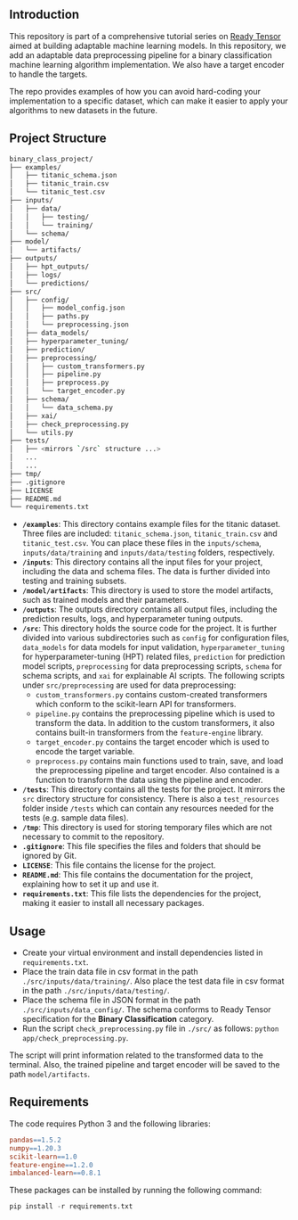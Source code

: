 ## Introduction

This repository is part of a comprehensive tutorial series on [Ready Tensor](https://docs.readytensor.ai/category/creating-adaptable-ml-models) aimed at building adaptable machine learning models. In this repository, we add an adaptable data preprocessing pipeline for a binary classification machine learning algorithm implementation. We also have a target encoder to handle the targets.

The repo provides examples of how you can avoid hard-coding your implementation to a specific dataset, which can make it easier to apply your algorithms to new datasets in the future.

## Project Structure

```bash
binary_class_project/
├── examples/
│   ├── titanic_schema.json
│   ├── titanic_train.csv
│   └── titanic_test.csv
├── inputs/
│   ├── data/
│   │   ├── testing/
│   │   └── training/
│   └── schema/
├── model/
│   └── artifacts/
├── outputs/
│   ├── hpt_outputs/
│   ├── logs/
│   └── predictions/
├── src/
│   ├── config/
│   │   ├── model_config.json
│   │   ├── paths.py
│   │   └── preprocessing.json
│   ├── data_models/
│   ├── hyperparameter_tuning/
│   ├── prediction/
│   ├── preprocessing/
│   │   ├── custom_transformers.py
│   │   ├── pipeline.py
│   │   ├── preprocess.py
│   │   └── target_encoder.py
│   ├── schema/
│   │   └── data_schema.py
│   ├── xai/
│   ├── check_preprocessing.py
│   └── utils.py
├── tests/
│   ├── <mirrors `/src` structure ...>
│   ...
│   ...
├── tmp/
├── .gitignore
├── LICENSE
├── README.md
└── requirements.txt
```

- **`/examples`**: This directory contains example files for the titanic dataset. Three files are included: `titanic_schema.json`, `titanic_train.csv` and `titanic_test.csv`. You can place these files in the `inputs/schema`, `inputs/data/training` and `inputs/data/testing` folders, respectively.
- **`/inputs`**: This directory contains all the input files for your project, including the data and schema files. The data is further divided into testing and training subsets.
- **`/model/artifacts`**: This directory is used to store the model artifacts, such as trained models and their parameters.
- **`/outputs`**: The outputs directory contains all output files, including the prediction results, logs, and hyperparameter tuning outputs.
- **`/src`**: This directory holds the source code for the project. It is further divided into various subdirectories such as `config` for configuration files, `data_models` for data models for input validation, `hyperparameter_tuning` for hyperparameter-tuning (HPT) related files, `prediction` for prediction model scripts, `preprocessing` for data preprocessing scripts, `schema` for schema scripts, and `xai` for explainable AI scripts. The following scripts under `src/preprocessing` are used for data preprocessing:
  - `custom_transformers.py` contains custom-created transformers which conform to the scikit-learn API for transformers.
  - `pipeline.py` contains the preprocessing pipeline which is used to transform the data. In addition to the custom transformers, it also contains built-in transformers from the `feature-engine` library.
  - `target_encoder.py` contains the target encoder which is used to encode the target variable.
  - `preprocess.py` contains main functions used to train, save, and load the preprocessing pipeline and target encoder. Also contained is a function to transform the data using the pipeline and encoder.
- **`/tests`**: This directory contains all the tests for the project. It mirrors the `src` directory structure for consistency. There is also a `test_resources` folder inside `/tests` which can contain any resources needed for the tests (e.g. sample data files).
- **`/tmp`**: This directory is used for storing temporary files which are not necessary to commit to the repository.
- **`.gitignore`**: This file specifies the files and folders that should be ignored by Git.
- **`LICENSE`**: This file contains the license for the project.
- **`README.md`**: This file contains the documentation for the project, explaining how to set it up and use it.
- **`requirements.txt`**: This file lists the dependencies for the project, making it easier to install all necessary packages.

## Usage

- Create your virtual environment and install dependencies listed in `requirements.txt`.
- Place the train data file in csv format in the path `./src/inputs/data/training/`. Also place the test data file in csv format in the path `./src/inputs/data/testing/`.
- Place the schema file in JSON format in the path `./src/inputs/data_config/`. The schema conforms to Ready Tensor specification for the **Binary Classification** category.
- Run the script `check_preprocessing.py` file in `./src/` as follows: `python app/check_preprocessing.py`.

The script will print information related to the transformed data to the terminal. Also, the trained pipeline and target encoder will be saved to the path `model/artifacts`.

## Requirements

The code requires Python 3 and the following libraries:

```makefile
pandas==1.5.2
numpy==1.20.3
scikit-learn==1.0
feature-engine==1.2.0
imbalanced-learn==0.8.1
```

These packages can be installed by running the following command:

```python
pip install -r requirements.txt
```
